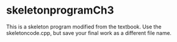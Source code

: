 # skeletonprogramCh3
This is a skeleton program modified from the textbook. 
Use the skeletoncode.cpp, but save your final work as a different file name.
